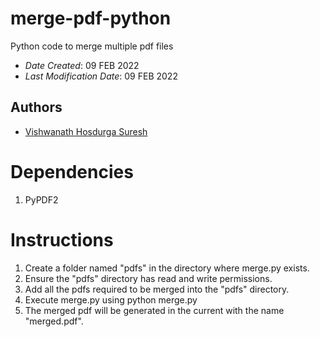 # merge-pdf-python
Python code to merge multiple pdf files
* *Date Created*: 09 FEB 2022
* *Last Modification Date*: 09 FEB 2022

## Authors

* [Vishwanath Hosdurga Suresh](mailto:vishubhat239@gmail.com)

# Dependencies
1. PyPDF2

# Instructions
1. Create a folder named "pdfs" in the directory where merge.py exists.
2. Ensure the "pdfs" directory has read and write permissions.
3. Add all the pdfs required to be merged into the "pdfs" directory.
4. Execute merge.py using python merge.py
5. The merged pdf will be generated in the current with the name "merged.pdf".
